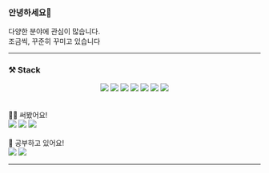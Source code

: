 ### 안녕하세요👋

다양한 분야에 관심이 많습니다.   
조금씩, 꾸준히 꾸미고 있습니다


---

### ⚒ Stack
<div align=center>
  <img src="https://img.shields.io/badge/JS-F7DF1E.svg?&style=for-the-badge&logo=JavaScript&logoColor=black">
  <img src="https://img.shields.io/badge/PYTHON-3776AB.svg?&style=for-the-badge&logo=Python&logoColor=white">
  <img src="https://img.shields.io/badge/REACT-61DAFB.svg?&style=for-the-badge&logo=React&logoColor=black">   
  <img src="https://img.shields.io/badge/CSS-1572B6.svg?&style=for-the-badge&logo=CSS3&logoColor=white">
  <img src="https://img.shields.io/badge/HTML5-E34F26.svg?&style=for-the-badge&logo=HTML5&logoColor=white">
  <img src="https://img.shields.io/badge/FIREBASE-FFCA28.svg?&style=for-the-badge&logo=FireBase&logoColor=white">
  <img src="https://img.shields.io/badge/GIT-F05032.svg?&style=for-the-badge&logo=Git&logoColor=white">
</div>   
<br>
<br>
🙋‍♂️ 써봤어요!
<div>
<img src="https://img.shields.io/badge/ANDROID APP-3DDC84.svg?&style=for-the-badge&logo=Android&logoColor=black">
<img src="https://img.shields.io/badge/NODE-339933.svg?&style=for-the-badge&logo=Node.js&logoColor=white">
<img src="https://img.shields.io/badge/MONGODB-47A248.svg?&style=for-the-badge&logo=MongoDB&logoColor=white">
</div>
<br>
🙈 공부하고 있어요!<br>
<div>
  <img src="https://img.shields.io/badge/NEXT.JS-000.svg?&style=for-the-badge&logo=Next.js&logoColor=white">
  <img src="https://img.shields.io/badge/typescript-3178C6.svg?&style=for-the-badge&logo=TypeScript&logoColor=white">
</div>

***
